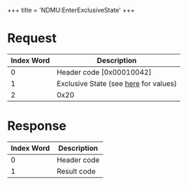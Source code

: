 +++
title = 'NDMU:EnterExclusiveState'
+++

# Request

| Index Word | Description                                                      |
|------------|------------------------------------------------------------------|
| 0          | Header code \[0x00010042\]                                       |
| 1          | Exclusive State (see [here](NDM_Services "wikilink") for values) |
| 2          | 0x20                                                             |

# Response

| Index Word | Description |
|------------|-------------|
| 0          | Header code |
| 1          | Result code |
